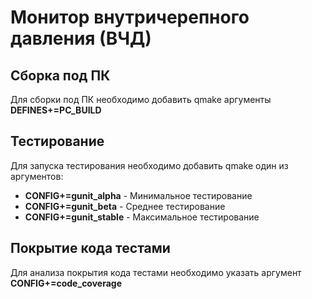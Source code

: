 # **Монитор внутричерепного давления (ВЧД)**

## **Сборка под ПК**
Для сборки под ПК необходимо добавить qmake аргументы **DEFINES+=PC_BUILD**

## **Тестирование**
Для запуска тестирования необходимо добавить qmake один из аргументов:
* **CONFIG+=gunit_alpha** - Минимальное тестирование
* **CONFIG+=gunit_beta** - Среднее тестирование
* **CONFIG+=gunit_stable** - Максимальное тестирование

## **Покрытие кода тестами**
Для анализа покрытия кода тестами необходимо указать аргумент **CONFIG+=code_coverage**
